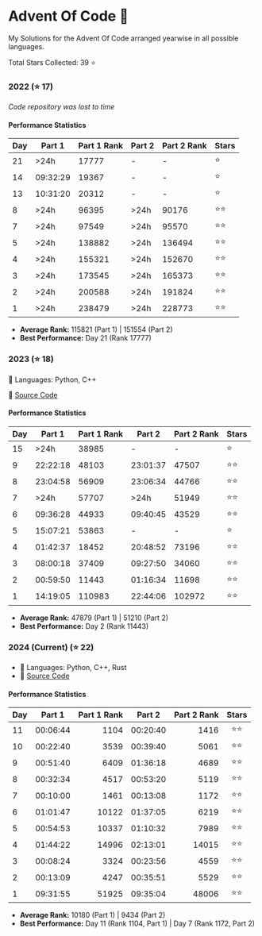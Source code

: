 # Advent Of Code 🎄

My Solutions for the Advent Of Code arranged yearwise in all possible languages.

Total Stars Collected: 39 ⭐

### 2022 (⭐ 17)

_Code repository was lost to time_

#### Performance Statistics

| Day | Part 1   | Part 1 Rank | Part 2 | Part 2 Rank | Stars |
| --- | -------- | ----------- | ------ | ----------- | ----- |
| 21  | >24h     | 17777       | -      | -           | ⭐    |
| 14  | 09:32:29 | 19367       | -      | -           | ⭐    |
| 13  | 10:31:20 | 20312       | -      | -           | ⭐    |
| 8   | >24h     | 96395       | >24h   | 90176       | ⭐⭐  |
| 7   | >24h     | 97549       | >24h   | 95570       | ⭐⭐  |
| 5   | >24h     | 138882      | >24h   | 136494      | ⭐⭐  |
| 4   | >24h     | 155321      | >24h   | 152670      | ⭐⭐  |
| 3   | >24h     | 173545      | >24h   | 165373      | ⭐⭐  |
| 2   | >24h     | 200588      | >24h   | 191824      | ⭐⭐  |
| 1   | >24h     | 238479      | >24h   | 228773      | ⭐⭐  |

- **Average Rank:** 115821 (Part 1) | 151554 (Part 2)
- **Best Performance:** Day 21 (Rank 17777)

### 2023 (⭐ 18)

🔨 Languages: Python, C++

📁 [Source Code](2023/)

#### Performance Statistics

| Day | Part 1   | Part 1 Rank | Part 2   | Part 2 Rank | Stars |
| --- | -------- | ----------- | -------- | ----------- | ----- |
| 15  | >24h     | 38985       | -        | -           | ⭐    |
| 9   | 22:22:18 | 48103       | 23:01:37 | 47507       | ⭐⭐  |
| 8   | 23:04:58 | 56909       | 23:06:34 | 44766       | ⭐⭐  |
| 7   | >24h     | 57707       | >24h     | 51949       | ⭐⭐  |
| 6   | 09:36:28 | 44933       | 09:40:45 | 43529       | ⭐⭐  |
| 5   | 15:07:21 | 53863       | -        | -           | ⭐    |
| 4   | 01:42:37 | 18452       | 20:48:52 | 73196       | ⭐⭐  |
| 3   | 08:00:18 | 37409       | 09:27:50 | 34060       | ⭐⭐  |
| 2   | 00:59:50 | 11443       | 01:16:34 | 11698       | ⭐⭐  |
| 1   | 14:19:05 | 110983      | 22:44:06 | 102972      | ⭐⭐  |

- **Average Rank:** 47879 (Part 1) | 51210 (Part 2)
- **Best Performance:** Day 2 (Rank 11443)

### 2024 (Current) (⭐ 22)

- 🔨 Languages: Python, C++, Rust
- 📁 [Source Code](2024/)

#### Performance Statistics

| Day | Part 1   | Part 1 Rank | Part 2   | Part 2 Rank | Stars |
| --- | -------- | ----------: | -------- | ----------: | :---: |
| 11  | 00:06:44 |        1104 | 00:20:40 |        1416 | ⭐⭐  |
| 10  | 00:22:40 |        3539 | 00:39:40 |        5061 | ⭐⭐  |
| 9   | 00:51:40 |        6409 | 01:36:18 |        4689 | ⭐⭐  |
| 8   | 00:32:34 |        4517 | 00:53:20 |        5119 | ⭐⭐  |
| 7   | 00:10:00 |        1461 | 00:13:08 |        1172 | ⭐⭐  |
| 6   | 01:01:47 |       10122 | 01:37:05 |        6219 | ⭐⭐  |
| 5   | 00:54:53 |       10337 | 01:10:32 |        7989 | ⭐⭐  |
| 4   | 01:44:22 |       14996 | 02:13:01 |       14015 | ⭐⭐  |
| 3   | 00:08:24 |        3324 | 00:23:56 |        4559 | ⭐⭐  |
| 2   | 00:13:09 |        4247 | 00:35:51 |        5529 | ⭐⭐  |
| 1   | 09:31:55 |       51925 | 09:35:04 |       48006 | ⭐⭐  |

- **Average Rank:** 10180 (Part 1) | 9434 (Part 2)
- **Best Performance:** Day 11 (Rank 1104, Part 1) | Day 7 (Rank 1172, Part 2)
